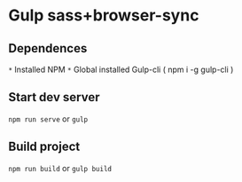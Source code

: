 # Gulp sass+browser-sync
## Dependences
`*` Installed NPM
`*` Global installed Gulp-cli ( npm i -g gulp-cli )
## Start dev server
`npm run serve` 
or 
`gulp`
## Build project
`npm run build` 
or 
`gulp build`

